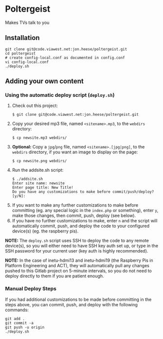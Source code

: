 # Poltergeist
Makes TVs talk to you

## Installation
```
git clone git@code.viawest.net:jon.heese/poltergeist.git
cd poltergeist
# create config-local.conf as documented in config.conf
vi config-local.conf
./deploy.sh
```

## Adding your own content
### Using the automatic deploy script (`deploy.sh`)
1. Check out this project:
    ```
    $ git clone git@code.viawest.net:jon.heese/poltergeist.git
    ```
2. Copy your desired mp3 file, named `<sitename>.mp3`, to the `webdirs` directory:
    ```
    $ cp newsite.mp3 webdirs/
    ```
3. **Optional:** Copy a `jpg`/`png` file, named `<sitename>.[jpg|png]`, to the `webdirs` directory, if you want an image to display on the page:
    ```
    $ cp newsite.png webdirs/
    ```
4. Run the addsite.sh script:
    ```
    $ ./addsite.sh
    Enter site name: newsite
    Enter page title: New Title!
    Do you have any customizations to make before commit/push/deploy? [y/N]:
    ```
5. If you want to make any further customizations to make before committing (eg. any special logic in the `index.php` or something), enter `y`, make those changes, then commit, push, deploy (see below).
6. If you have no further customizations to make, enter `n` and the script will automatically commit, push, and deploy the code to your configured device(s) (eg. the raspberry pis).

**NOTE:** The `deploy.sh` script uses SSH to deploy the code to any remote device(s), so you will either need to have SSH key auth set up, or type in the SSH password for your current user (key auth is highly recommended).

**NOTE:** In the case of inetu-hdmi13 and inetu-hdmi19 (the Raspberry Pis in Platform Engineering and ACT), they will automatically pull any changes pushed to this Gitlab project on 5-minute intervals, so you do not need to deploy directly to them if you are patient enough.

### Manual Deploy Steps ###
If you had additional customizations to be made before committing in the steps above, you can commit, push, and deploy with the following commands:
```
git add .
git commit -a
git push -u origin
./deploy.sh
```
